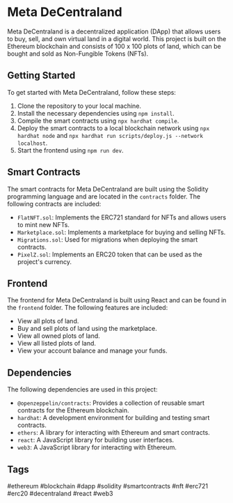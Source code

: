 # Meta DeCentraland

Meta DeCentraland is a decentralized application (DApp) that allows users to buy, sell, and own virtual land in a digital world. This project is built on the Ethereum blockchain and consists of 100 x 100 plots of land, which can be bought and sold as Non-Fungible Tokens (NFTs).

## Getting Started

To get started with Meta DeCentraland, follow these steps:

1. Clone the repository to your local machine.
2. Install the necessary dependencies using `npm install`.
3. Compile the smart contracts using `npx hardhat compile`.
4. Deploy the smart contracts to a local blockchain network using `npx hardhat node` and `npx hardhat run scripts/deploy.js --network localhost`.
5. Start the frontend using `npm run dev`.

## Smart Contracts

The smart contracts for Meta DeCentraland are built using the Solidity programming language and are located in the `contracts` folder. The following contracts are included:

- `FlatNFT.sol`: Implements the ERC721 standard for NFTs and allows users to mint new NFTs.
- `Marketplace.sol`: Implements a marketplace for buying and selling NFTs.
- `Migrations.sol`: Used for migrations when deploying the smart contracts.
- `PixelZ.sol`: Implements an ERC20 token that can be used as the project's currency.

## Frontend

The frontend for Meta DeCentraland is built using React and can be found in the `frontend` folder. The following features are included:

- View all plots of land.
- Buy and sell plots of land using the marketplace.
- View all owned plots of land.
- View all listed plots of land.
- View your account balance and manage your funds.

## Dependencies

The following dependencies are used in this project:

- `@openzeppelin/contracts`: Provides a collection of reusable smart contracts for the Ethereum blockchain.
- `hardhat`: A development environment for building and testing smart contracts.
- `ethers`: A library for interacting with Ethereum and smart contracts.
- `react`: A JavaScript library for building user interfaces.
- `web3`: A JavaScript library for interacting with Ethereum.

## Tags

#ethereum #blockchain #dapp #solidity #smartcontracts #nft #erc721 #erc20 #decentraland #react #web3
 
